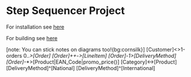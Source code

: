 # Step Sequencer Project

For installation see [here](setup.md)

For building see [here](building.md)

[note: You can stick notes on diagrams too!{bg:cornsilk}]
[Customer]<>1-orders 0..*>[Order]
[Order]++*-*>[LineItem]
[Order]-1>[DeliveryMethod]
[Order]*-*>[Product|EAN_Code|promo_price()]
[Category]<->[Product]
[DeliveryMethod]^[National]
[DeliveryMethod]^[International]
